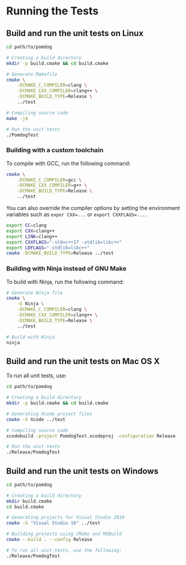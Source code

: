 # Running the Tests

## Build and run the unit tests on Linux

```sh
cd path/to/pomdog

# Creating a build directory
mkdir -p build.cmake && cd build.cmake

# Generate Makefile
cmake \
    -DCMAKE_C_COMPILER=clang \
    -DCMAKE_CXX_COMPILER=clang++ \
    -DCMAKE_BUILD_TYPE=Release \
    ../test

# Compiling source code
make -j4

# Run the unit tests
./PomdogTest        
```

### Building with a custom toolchain

To compile with GCC, run the following command:

```sh
cmake \
    -DCMAKE_C_COMPILER=gcc \
    -DCMAKE_CXX_COMPILER=g++ \
    -DCMAKE_BUILD_TYPE=Release \
    ../test
```

You can also override the compiler options by setting the environment variables such as `expor CXX=...` or `export CXXFLAGS=...`.

```sh
export CC=clang
export CXX=clang++
export LINK=clang++
export CXXFLAGS="-std=c++17 -stdlib=libc++"
export LDFLAGS="-stdlib=libc++"
cmake -DCMAKE_BUILD_TYPE=Release ../test
```

### Building with Ninja instead of GNU Make

To build with Ninja, run the following command:

```sh
# Generate Ninja file
cmake \
    -G Ninja \
    -DCMAKE_C_COMPILER=clang \
    -DCMAKE_CXX_COMPILER=clang++ \
    -DCMAKE_BUILD_TYPE=Release \
    ../test

# Build with Ninja
ninja
```

## Build and run the unit tests on Mac OS X

To run all unit tests, use:

```sh
cd path/to/pomdog

# Creating a build directory
mkdir -p build.cmake && cd build.cmake

# Generating Xcode project files
cmake -G Xcode ../test

# Compiling source code
xcodebuild -project PomdogTest.xcodeproj -configuration Release

# Run the unit tests
./Release/PomdogTest
```

## Build and run the unit tests on Windows

```sh
cd path/to/pomdog

# Creating a build directory
mkdir build.cmake
cd build.cmake

# Generating projects for Visual Studio 2019
cmake -G "Visual Studio 16" ../test

# Building projects using CMake and MSBuild
cmake --build . --config Release

# To run all unit tests, use the following:
./Release/PomdogTest
```
